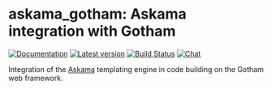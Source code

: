 # askama_gotham: Askama integration with Gotham

[![Documentation](https://docs.rs/askama_gotham/badge.svg)](https://docs.rs/askama_gotham/)
[![Latest version](https://img.shields.io/crates/v/askama_gotham.svg)](https://crates.io/crates/askama_gotham)
[![Build Status](https://github.com/djc/askama/workflows/CI/badge.svg)](https://github.com/djc/askama/actions?query=workflow%3ACI)
[![Chat](https://badges.gitter.im/gitterHQ/gitter.svg)](https://gitter.im/djc/askama)

Integration of the [Askama](https://github.com/djc/askama) templating engine in
code building on the Gotham web framework.
